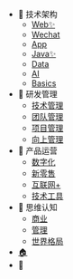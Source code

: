 <!-- _navbar.md -->

* 🌳 技术架构
  * [Web✨](web/README.md)
  * [Wechat](wechat/README.md)
  * [App](app/README.md)
  * [Java✨](java/README.md)
  * [Data](data/README.md)
  * [AI](ai/README.md)
  * [Basics](basics/README.md)
* 🦠 研发管理
  * [技术管理]()
  * [团队管理]()
  * [项目管理]()
  * [向上管理]()
* 🍄 产品运营
  * [数字化]()
  * [新零售]()
  * [互联网+]()
  * [技术工具]()
* 🌻 思维认知
  * [商业]()
  * [管理]()
  * [世界格局]()
* [🏠](https://zhangling.site)
* <a data-theme="vue">🧩</a>

